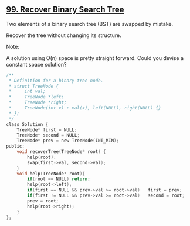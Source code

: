 ## [99. Recover Binary Search Tree](https://leetcode.com/problems/recover-binary-search-tree/#/description)

Two elements of a binary search tree (BST) are swapped by mistake.

Recover the tree without changing its structure.

Note:

A solution using O(n) space is pretty straight forward. Could you devise a constant space solution?


```c
/**
 * Definition for a binary tree node.
 * struct TreeNode {
 *     int val;
 *     TreeNode *left;
 *     TreeNode *right;
 *     TreeNode(int x) : val(x), left(NULL), right(NULL) {}
 * };
 */
class Solution {
    TreeNode* first = NULL;
    TreeNode* second = NULL;
    TreeNode* prev = new TreeNode(INT_MIN);
public:
    void recoverTree(TreeNode* root) {
        help(root);
        swap(first->val, second->val);
    }
    void help(TreeNode* root){
        if(root == NULL) return;
        help(root->left);
        if(first == NULL && prev->val >= root->val)   first = prev;
        if(first != NULL && prev->val >= root->val)   second = root;
        prev = root;
        help(root->right);
    }
};
```